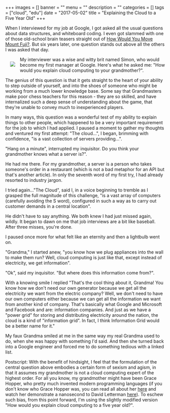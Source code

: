 +++
images = []
banner = ""
menu = ""
description = ""
categories = []
tags = ["cloud", "edu"]
date = "2017-05-02"
title = "Explaining the Cloud to a Five Year Old"
+++

When I interviewed for my job at Google, I got asked all the usual questions about 
data structures, and whiteboard coding. I even got slammed with one of those old-school brain teasers
straight out of [How Would You Move Mount Fuji?](https://www.amazon.com/How-Would-Move-Mount-Fuji-ebook/dp/B000Q67H6I).
But six years later, one question stands out above all the others I was asked that day.<!--more-->

<img src="/img/grace.jpg" align="left" style="margin: 15px">

My interviewer was a wise and witty brit named Simon, who would become my
first manager at Google. Here's what he asked me: "How would you explain cloud computing to your grandmother?".

The genius of this question is that it gets straight to the heart of your ability to step outside of yourself,
and into the shoes of someone who might be working from a much lower knowledge base.
Some say that Grandmasters make poor chess teachers for this reason - they are so skilled, and have internalized
such a deep sense of understanding about the game, that they're unable to convey much to inexperienced players.

In many ways, this question was a wonderful test of my ability to explain things to other people, which happened to be a
very important requirement for the job to which I had applied.
I paused a moment to gather my thoughts and ventured my first attempt: "The cloud...", I began, brimming
with confidence, "is a vast collection of servers providing...". 

"Hang on a minute", interrupted my inquisitor. Do you think your grandmother knows what a server is?".

He had me there. For my grandmother, a server is a person who takes someone's order in a restaurant 
(which is not a bad metaphor for an API but that's another article). In only the seventh word of my
first try, I had already resorted to industry jargon. 

I tried again..."The Cloud", said I, in a voice beginning to tremble as I grasped the 
full magnitude of this challenge, "is a vast array of computers (carefully avoiding the S word), 
configured in such a way as to carry out customer demands in a central location". 

He didn't have to say anything. We both knew I had just missed again, wildly.
It began to dawn on me that job interviews are a bit like baseball. After three misses,
you're done.

I paused once more for what felt like an eternity and then a lightbulb went on.

"Grandma," I started anew, "you know how we plug appliances into the wall to make them run? Well, cloud
computing is just like that, except instead of electricity, we get information".

"Ok", said my inquisitor. "But where does this information come from?". 

With a knowing smile I replied "That's the cool thing about it,
Grandma! You know how we don't need our own generator because we get all the electricity we want from the
electric company? Well, we don't need to have our own computers either because we can get all the 
information we want from another kind of company. That's basically what Google and Microsoft and 
Facebook and are: information companies. And just as we have a "power grid" for storing and
distributing electricity around the nation, the cloud is a kind of "information grid". In fact, I think
Information Grid would be a better name for it."

My faux Grandma smiled at me in the same way my real Grandma used to do, when she was happy with 
something I'd said. And then she turned back into a Google engineer and forced me to do something
tedious with a linked list.

Postscript: With the benefit of hindsight, I feel that the formulation of the central question
above embodies a certain form of sexism and agism, in that it assumes my grandmother is not a cloud 
computing expert of the highest order. For all you know, my grandmother might have been Grace Hopper, 
who pretty much invented modern programming languages (if you don't know who Grace Hopper was, 
you can read all about her [here](https://en.wikipedia.org/wiki/Grace_Hopper) and watch her 
demonstrate a nanosecond to David Letterman [here](https://www.youtube.com/watch?v=1-vcErOPofQ)).
To eschew such bias, from this point forward, I'm using the slightly modified version 
"How would you explain cloud computing to a five year old?".
